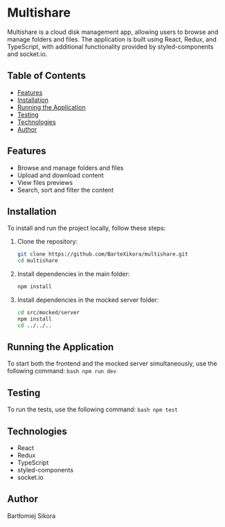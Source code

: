 # Multishare

Multishare is a cloud disk management app, allowing users to browse and manage folders and files. The application is built using React, Redux, and TypeScript, with additional functionality provided by styled-components and socket.io.

## Table of Contents

- [Features](#features)
- [Installation](#installation)
- [Running the Application](#running-the-application)
- [Testing](#testing)
- [Technologies](#technologies)
- [Author](#author)

## Features

- Browse and manage folders and files
- Upload and download content
- View files previews
- Search, sort and filter the content

## Installation

To install and run the project locally, follow these steps:

1. Clone the repository:
    ```bash
    git clone https://github.com/BarteXikora/multishare.git
    cd multishare
    ```

2. Install dependencies in the main folder:
    ```bash
    npm install
    ```

3. Install dependencies in the mocked server folder:
    ```bash
    cd src/mocked/server
    npm install
    cd ../../..
    ```

## Running the Application

To start both the frontend and the mocked server simultaneously, use the following command:
    ```bash
    npm run dev
    ```

## Testing

To run the tests, use the following command:
    ```bash
    npm test
    ```

## Technologies

- React
- Redux
- TypeScript
- styled-components
- socket.io

## Author

Bartłomiej Sikora